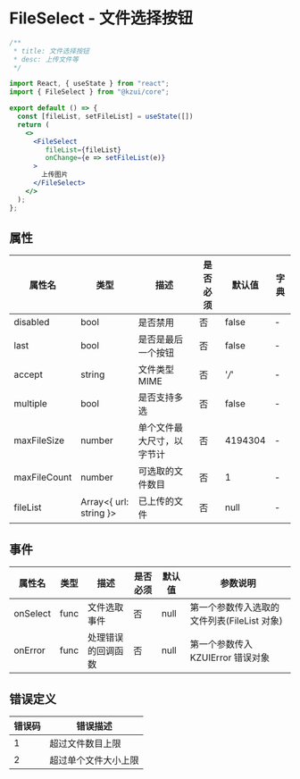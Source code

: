 # FileSelect - 文件选择按钮

```jsx
/**
 * title: 文件选择按钮
 * desc: 上传文件等
 */

import React, { useState } from "react";
import { FileSelect } from "@kzui/core";

export default () => {
  const [fileList, setFileList] = useState([])
  return (
    <>
      <FileSelect
         fileList={fileList}
         onChange={e => setFileList(e)}
      >
        上传图片
      </FileSelect>
    </>
  );
};
```

## 属性

| 属性名       | 类型   | 描述                       | 是否必须 | 默认值  | 字典 |
| ------------ | ------ | -------------------------- | -------- | ------- | ---- |
| disabled     | bool   | 是否禁用                   | 否       | false   | -    |
| last         | bool   | 是否是最后一个按钮         | 否       | false   | -    |
| accept       | string | 文件类型 MIME              | 否       | '_/_'   | -    |
| multiple     | bool   | 是否支持多选               | 否       | false   | -    |
| maxFileSize  | number | 单个文件最大尺寸，以字节计 | 否       | 4194304 | -    |
| maxFileCount | number | 可选取的文件数目           | 否       | 1       | -    |
| fileList     | Array<{ url: string }> | 已上传的文件 |   否   |  null  |  -   |
## 事件

| 属性名   | 类型 | 描述               | 是否必须 | 默认值 | 参数说明                                    |
| -------- | ---- | ------------------ | -------- | ------ | ------------------------------------------- |
| onSelect | func | 文件选取事件       | 否       | null   | 第一个参数传入选取的文件列表(FileList 对象) |
| onError  | func | 处理错误的回调函数 | 否       | null   | 第一个参数传入 KZUIError 错误对象           |

## 错误定义

| 错误码 | 错误描述             |
| ------ | -------------------- |
| 1      | 超过文件数目上限     |
| 2      | 超过单个文件大小上限 |
